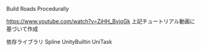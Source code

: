 
Build Roads Procedurally

https://www.youtube.com/watch?v=ZiHH_BvjoGk
上記チュートリアル動画に基づいて作成

依存ライブラリ
Spline UnityBuiltin
UniTask
